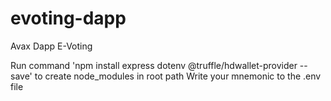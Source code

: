 # evoting-dapp
Avax Dapp E-Voting

Run command 'npm install express dotenv @truffle/hdwallet-provider --save' to create node_modules in root path
Write your mnemonic to the .env file

